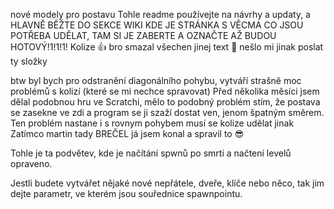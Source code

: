 nové modely pro postavu
Tohle readme používejte na návrhy a updaty, a HLAVNĚ BĚŽTE DO SEKCE WIKI KDE JE STRÁNKA S VĚCMA CO JSOU POTŘEBA UDĚLAT, TAM SI JE ZABERTE A OZNAČTE AŽ BUDOU HOTOVÝ!1!1!1!
Kolize 👍
bro smazal všechen jinej text 🥀
nešlo mi jinak poslat ty složky

btw byl bych pro odstranění diagonálního pohybu, vytváří strašně moc problémů s kolizí (které se mi nechce spravovat)
Před několika měsíci jsem dělal podobnou hru ve Scratchi, mělo to podobný problém stím, že postava se zasekne ve zdi a program se ji szaží dostat ven, jenom špatným směrem. Ten problém nastane i s rovnym pohybem musí se kolize udělat jinak
Zatímco martin tady BREČEL já jsem konal a spravil to 😎

Tohle je ta podvětev, kde je načítání spwnů po smrti a načtení levelů opraveno.

Jestli budete vytvářet nějaké nové nepřátele, dveře, klíče nebo něco, tak jim dejte parametr, ve kterém jsou souřednice spawnpointu.

